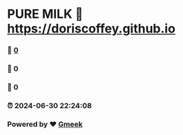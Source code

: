# PURE MILK :link: https://doriscoffey.github.io 
### :page_facing_up: [0](https://doriscoffey.github.io/tag.html) 
### :speech_balloon: 0 
### :hibiscus: 0 
### :alarm_clock: 2024-06-30 22:24:08 
### Powered by :heart: [Gmeek](https://github.com/Meekdai/Gmeek)
